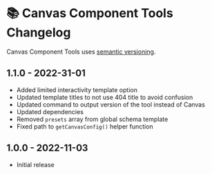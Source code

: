 # 📚 Canvas Component Tools Changelog

Canvas Component Tools uses [semantic versioning](https://semver.org/).

## 1.1.0 - 2022-31-01

* Added limited interactivity template option
* Updated template titles to not use 404 title to avoid confusion
* Updated command to output version of the tool instead of Canvas
* Updated dependencies
* Removed `presets` array from global schema template
* Fixed path to `getCanvasConfig()` helper function

## 1.0.0 - 2022-11-03

* Initial release
